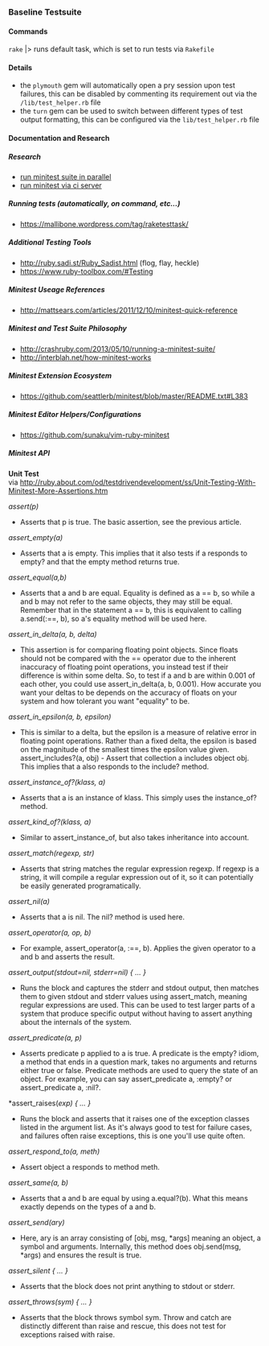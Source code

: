### Baseline Testsuite

#### Commands

`rake` |> runs default task, which is set to run tests via `Rakefile`

#### Details

- the `plymouth` gem will automatically open a pry session upon test failures, this can be disabled by commenting its requirement out via the `/lib/test_helper.rb` file
- the `turn` gem can be used to switch between different types of test output formatting, this can be configured via the `lib/test_helper.rb` file

#### Documentation and Research

##### Research

- [run minitest suite in parallel](https://www.google.com/search?q=run+ruby+test+parallel&oq=run+ruby+test+parallel&aqs=chrome..69i57j0.3926j0j1&sourceid=chrome&ie=UTF-8#q=run+minitest+parallel&spell=1)
- [run minitest via ci server](https://www.google.com/search?q=run+minitest+ci&oq=run+minitest+ci&aqs=chrome..69i57.3301j0j1&sourceid=chrome&ie=UTF-8) 

##### Running tests (automatically, on command, etc...)

- https://mallibone.wordpress.com/tag/raketesttask/

##### Additional Testing Tools

- http://ruby.sadi.st/Ruby_Sadist.html (flog, flay, heckle)
- https://www.ruby-toolbox.com/#Testing

##### Minitest Useage References

- http://mattsears.com/articles/2011/12/10/minitest-quick-reference

##### Minitest and Test Suite Philosophy

- http://crashruby.com/2013/05/10/running-a-minitest-suite/
- http://interblah.net/how-minitest-works

##### Minitest Extension Ecosystem

- https://github.com/seattlerb/minitest/blob/master/README.txt#L383

##### Minitest Editor Helpers/Configurations

- https://github.com/sunaku/vim-ruby-minitest

##### Minitest API

**Unit Test**
<br>via http://ruby.about.com/od/testdrivendevelopment/ss/Unit-Testing-With-Minitest-More-Assertions.htm

*assert(p)* 
- Asserts that p is true. The basic assertion, see the previous article.
 
*assert_empty(a)* 
- Asserts that a is empty. This implies that it also tests if a responds to empty? and that the empty method returns true.

*assert_equal(a,b)* 
- Asserts that a and b are equal. Equality is defined as a == b, so while a and b may not refer to the same objects, they may still be equal. Remember that in the statement a == b, this is equivalent to calling a.send(:==, b), so a's equality method will be used here.

*assert_in_delta(a, b, delta)* 
- This assertion is for comparing floating point objects. Since floats should not be compared with the == operator due to the inherent inaccuracy of floating point operations, you instead test if their difference is within some delta. So, to test if a and b are within 0.001 of each other, you could use assert_in_delta(a, b, 0.001). How accurate you want your deltas to be depends on the accuracy of floats on your system and how tolerant you want "equality" to be.

*assert_in_epsilon(a, b, epsilon)* 
- This is similar to a delta, but the epsilon is a measure of relative error in floating point operations. Rather than a fixed delta, the epsilon is based on the magnitude of the smallest times the epsilon value given.
assert_includes?(a, obj) - Assert that collection a includes object obj. This implies that a also responds to the include? method.

*assert_instance_of?(klass, a)* 
- Asserts that a is an instance of klass. This simply uses the instance_of? method.

*assert_kind_of?(klass, a)* 
- Similar to assert_instance_of, but also takes inheritance into account.

*assert_match(regexp, str)* 
- Asserts that string matches the regular expression regexp. If regexp is a string, it will compile a regular expression out of it, so it can potentially be easily generated programatically.

*assert_nil(a)* 
- Asserts that a is nil. The nil? method is used here.

*assert_operator(a, op, b)* 
- For example, assert_operator(a, :==, b). Applies the given operator to a and b and asserts the result.

*assert_output(stdout=nil, stderr=nil) { … }* 
- Runs the block and captures the stderr and stdout output, then matches them to given stdout and stderr values using assert_match, meaning regular expressions are used. This can be used to test larger parts of a system that produce specific output without having to assert anything about the internals of the system.

*assert_predicate(a, p)* 
- Asserts predicate p applied to a is true. A predicate is the empty? idiom, a method that ends in a question mark, takes no arguments and returns either true or false. Predicate methods are used to query the state of an object. For example, you can say assert_predicate a, :empty? or assert_predicate a, :nil?.

*assert_raises(*exp) { … }* 
- Runs the block and asserts that it raises one of the exception classes listed in the argument list. As it's always good to test for failure cases, and failures often raise exceptions, this is one you'll use quite often.

*assert_respond_to(a, meth)* 
- Assert object a responds to method meth.

*assert_same(a, b)* 
- Asserts that a and b are equal by using a.equal?(b). What this means exactly depends on the types of a and b.

*assert_send(ary)* 
- Here, ary is an array consisting of [obj, msg, *args] meaning an object, a symbol and arguments. Internally, this method does obj.send(msg, *args) and ensures the result is true.

*assert_silent { … }* 
- Asserts that the block does not print anything to stdout or stderr.

*assert_throws(sym) { … }* 
- Asserts that the block throws symbol sym. Throw and catch are distinctly different than raise and rescue, this does not test for exceptions raised with raise.
